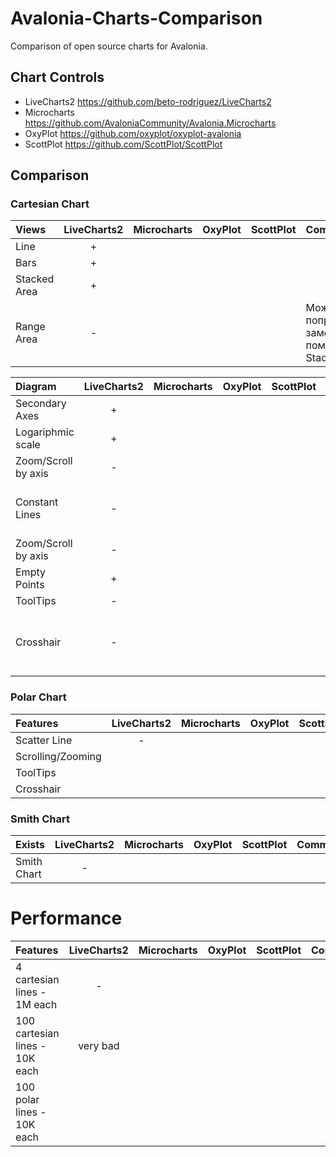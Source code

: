 # Avalonia-Charts-Comparison
Comparison of open source charts for Avalonia.

## Chart Controls
* LiveCharts2 https://github.com/beto-rodriguez/LiveCharts2
* Microcharts https://github.com/AvaloniaCommunity/Avalonia.Microcharts
* OxyPlot https://github.com/oxyplot/oxyplot-avalonia
* ScottPlot https://github.com/ScottPlot/ScottPlot

## Comparison

### Cartesian Chart

Views        | LiveCharts2 | Microcharts | OxyPlot | ScottPlot | Comment
:----------- | :---------: | :---------: | :-----: | :-------: | :------
Line         |      +      |             |         |           |
Bars         |      +      |             |         |           |
Stacked Area |      +      |             |         |           |
Range Area   |      -      |             |         |           | Можно попробовать заменить с помощью Stacked Area

Diagram             | LiveCharts2 | Microcharts | OxyPlot | ScottPlot | Comment
:------------------ | :---------: | :---------: | :-----: | :-------: | :------
Secondary Axes      |      +      |             |         |           |
Logariphmic scale   |      +      |             |         |           |
Zoom/Scroll by axis |      -      |             |         |           |
Constant Lines      |      -      |             |         |           | Можно заменить обычной Line серией
Zoom/Scroll by axis |      -      |             |         |           |
Empty Points        |      +      |             |         |           |
ToolTips            |      -      |             |         |           |
Crosshair           |      -      |             |         |           | Тултип на максималках (не нужно точного попадания)

### Polar Chart

Features             | LiveCharts2 | Microcharts | OxyPlot | ScottPlot | Comment
:------------------- | :---------: | :---------: | :-----: | :-------: | :------
Scatter Line         |      -      |             |         |           |
Scrolling/Zooming    |             |             |         |           |
ToolTips             |             |             |         |           |
Crosshair            |             |             |         |           |

### Smith Chart

Exists              | LiveCharts2 | Microcharts | OxyPlot | ScottPlot | Comment
:------------------ | :---------: | :---------: | :-----: | :-------: | :------
Smith Chart         |      -      |             |         |           |

# Performance

Features                       | LiveCharts2 | Microcharts | OxyPlot | ScottPlot | Comment
:----------------------------- | :---------: | :---------: | :-----: | :-------: | :------
4 cartesian lines - 1M each    |      -      |             |         |           |
100 cartesian lines - 10K each | very bad    |             |         |           |
100 polar lines - 10K each     |             |             |         |           |
